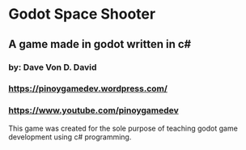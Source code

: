 # Godot Space Shooter

## A game made in godot written in c#
### by: Dave Von D. David
### https://pinoygamedev.wordpress.com/
### https://www.youtube.com/pinoygamedev

This game was created for the sole purpose of teaching godot game development using c# programming.
